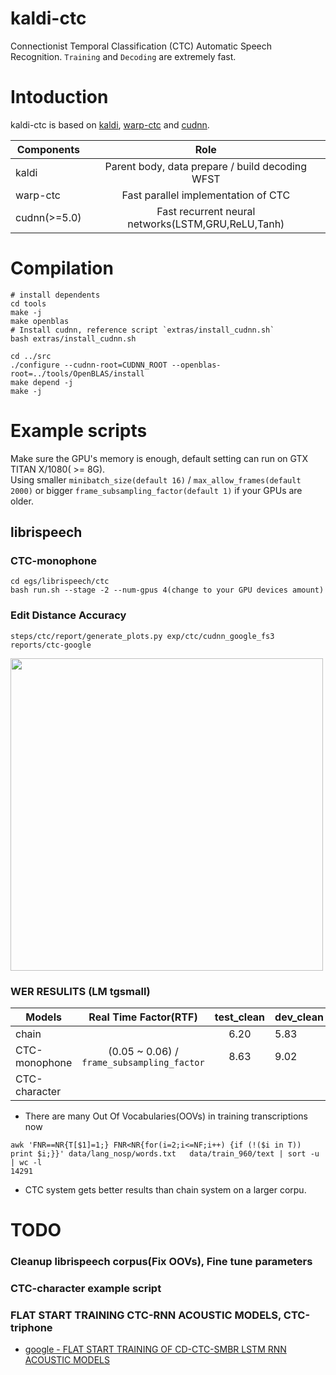 # kaldi-ctc


Connectionist Temporal Classification (CTC) Automatic Speech Recognition. `Training` and `Decoding` are extremely fast.

# Intoduction
kaldi-ctc is based on [kaldi](https://github.com/kaldi-asr/kaldi), [warp-ctc](https://github.com/baidu-research/warp-ctc) and [cudnn](https://developer.nvidia.com/cudnn).

| Components |    Role    |
| -----------|:-------------:|
| kaldi      | Parent body, data prepare / build decoding WFST  |
| warp-ctc   | Fast parallel implementation of CTC  |
| cudnn(>=5.0)|Fast recurrent neural networks(LSTM,GRU,ReLU,Tanh)  |

# Compilation

```
# install dependents
cd tools
make -j
make openblas
# Install cudnn, reference script `extras/install_cudnn.sh`
bash extras/install_cudnn.sh

cd ../src
./configure --cudnn-root=CUDNN_ROOT --openblas-root=../tools/OpenBLAS/install
make depend -j
make -j
```

# Example scripts
Make sure the GPU's memory is enough, default setting can run on GTX TITAN X/1080( >= 8G).  
Using smaller `minibatch_size(default 16)` / `max_allow_frames(default 2000)` or bigger `frame_subsampling_factor(default 1)` if your GPUs are older.

## librispeech

### CTC-monophone
```
cd egs/librispeech/ctc
bash run.sh --stage -2 --num-gpus 4(change to your GPU devices amount)
```

### Edit Distance Accuracy
```
steps/ctc/report/generate_plots.py exp/ctc/cudnn_google_fs3 reports/ctc-google
```
<img src="./egs/librispeech/ctc/reports/ctc-google/accuracy.jpg" width="500">

### WER RESULITS (LM tgsmall)
| Models | Real Time Factor(RTF) | test_clean | dev_clean | test_other | dev_other |
| -------|:----:|:------:| :-------|:----------:|:----------:|
|chain   |         |  6.20  | 5.83| 14.73 |14.56|
| CTC-monophone    | (0.05 ~ 0.06) / `frame_subsampling_factor` |  8.63 | 9.02 | 20.75 |  22.16 |
| CTC-character    |  |

* There are many Out Of Vocabularies(OOVs) in training transcriptions now

```
awk 'FNR==NR{T[$1]=1;} FNR<NR{for(i=2;i<=NF;i++) {if (!($i in T)) print $i;}}' data/lang_nosp/words.txt   data/train_960/text | sort -u | wc -l
14291
```

* CTC system gets better results than chain system on a larger corpu.


# TODO
### Cleanup librispeech corpus(Fix OOVs), Fine tune parameters
### CTC-character example script
### FLAT START TRAINING CTC-RNN ACOUSTIC MODELS, CTC-triphone
* [google - FLAT START TRAINING OF CD-CTC-SMBR LSTM RNN ACOUSTIC MODELS](http://ieeexplore.ieee.org/document/7472710/)


